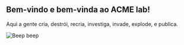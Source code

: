 ## Bem-vindo e bem-vinda ao ACME lab! 

Aqui a gente cria, destrói, recria, investiga, invade, explode, e publica.

![Beep beep](https://github.com/ACMElab-Fioce/.github/assets/9213903/2c36121a-a712-42b0-8e89-901b16764641 "beep beep")
